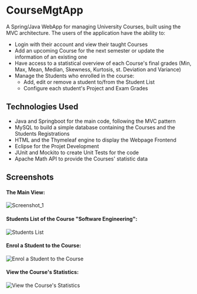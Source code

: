 # CourseMgtApp
A Spring/Java WebApp for managing University Courses, built using the MVC architecture. The users of the application have the ability to:
- Login with their account and view their taught Courses  
- Add an upcoming Course for the next semester or update the information of an existing one
- Have access to a statistical overview of each Course's final grades (Min,	Max,	Mean,	Median,	Skewness,	Kurtosis,	st. Deviation and	Variance) 
- Manage the Students who enrolled in the course:
  - Add, edit or remove a student to/from the Student List 
  - Configure each student's Project and Exam Grades

## Technologies Used
- Java and Springboot for the main code, following the MVC pattern
- MySQL to build a simple database containing the Courses and the Students Registrations
- HTML and the Thymeleaf engine to display the Webpage Frontend
- Eclipse for the Projet Development
- JUnit and Mockito to create Unit Tests for the code
- Apache Math API to provide the Courses' statistic data

## Screenshots

#### The Main View:

![Screenshot_1](https://github.com/NZamp/CourseMgtApp/assets/25671112/3cfa6960-a420-49cc-b05d-2bcb4e9c1462)

#### Students List of the Course "Software Engineering":

![Students List](https://github.com/NZamp/CourseMgtApp/assets/25671112/655d6e04-fa8c-4baa-8d93-9d86cf5931ba)

#### Enrol a Student to the Course: 

![Enrol a Student to the Course](https://github.com/NZamp/CourseMgtApp/assets/25671112/7ff153c2-e207-47a1-a0ae-a4e5d9db23d6)

#### View the Course's Statistics:

![View the Course's Statistics](https://github.com/NZamp/CourseMgtApp/assets/25671112/d3209096-ade9-4fd8-99b5-fca7c9e0c7d9)
